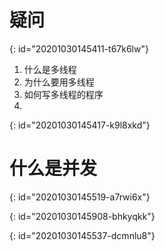 # 疑问
{: id="20201030145411-t67k6lw"}

1. 什么是多线程
2. 为什么要用多线程
3. 如何写多线程的程序
4.
{: id="20201030145417-k9l8xkd"}

# 什么是并发
{: id="20201030145519-a7rwi6x"}

{: id="20201030145908-bhkyqkk"}

{: id="20201030145537-dcmnlu8"}
